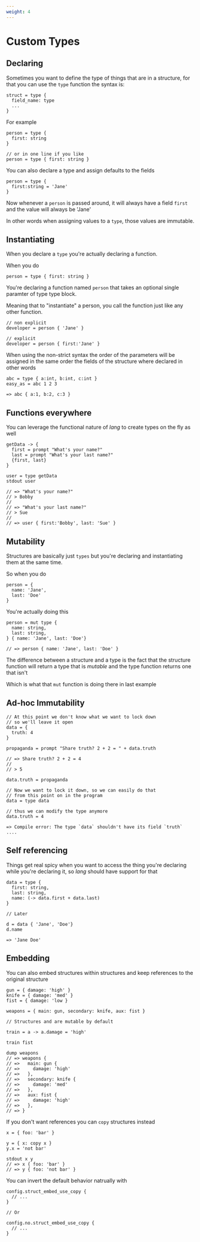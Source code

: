 ```yaml
---
weight: 4
---
```


# Custom Types


## Declaring

Sometimes you want to define the type of things that are in a structure, for
that you can use the `type` function the syntax is:

```
struct = type {
  field_name: type
  ...
}
```

For example 
```
person = type {
  first: string
}

// or in one line if you like
person = type { first: string }
```

You can also declare a type and assign defaults to the fields

```
person = type {
  first:string = 'Jane'
}
```

Now whenever a `person` is passed around, it will always have a field `first`
and the value will always be 'Jane'

In other words when assigning values to a `type`, those values are immutable.

## Instantiating

When you declare a `type` you're actually declaring a function.

When you do

```
person = type { first: string }
```

You're declaring a function named `person` that takes an optional single
paramter of type <a>type block</a>.

Meaning that to "instantiate" a person, you call the function just like any
other function.

```
// non explicit
developer = person { 'Jane' }

// explicit
developer = person { first:'Jane' }
```

When using the non-strict syntax the order of the parameters will be assigned in
the same order the fields of the structure where declared in other words

```
abc = type { a:int, b:int, c:int }
easy_as = abc 1 2 3

=> abc { a:1, b:2, c:3 }
```

## Functions everywhere

You can leverage the functional nature of _lang_ to create types on the fly as
well

```
getData -> {
  first = prompt "What's your name?"
  last = prompt "What's your last name?"
  {first, last}
}

user = type getData
stdout user

// => "What's your name?"
// > Bobby
//
// => "What's your last name?"
// > Sue
//
// => user { first:'Bobby', last: 'Sue' }
```

## Mutability

Structures are basically just `types` but you're declaring and instantiating
them at the same time. 

So when you do 

```
person = {
  name: 'Jane',
  last: 'Doe'
}
```

You're actually doing this

```
person = mut type {
  name: string,
  last: string,
} { name: 'Jane', last: 'Doe'}

// => person { name: 'Jane', last: 'Doe' }
```

The difference between a structure and a type is the fact that the
structure function will return a type that is _mutable_ and the type function
returns one that isn't

Which is what that `mut` function is doing there in last example

## Ad-hoc Immutability

```
// At this point we don't know what we want to lock down
// so we'll leave it open
data = { 
  truth: 4
}

propaganda = prompt "Share truth? 2 + 2 = " + data.truth

// => Share truth? 2 + 2 = 4
//
// > 5

data.truth = propaganda

// Now we want to lock it down, so we can easily do that
// from this point on in the program
data = type data

// thus we can modify the type anymore
data.truth = 4

=> Compile error: The type `data` shouldn't have its field `truth` ....
```

## Self referencing

Things get real spicy when you want to access the thing you're declaring while
you're declaring it, so _lang_ should have support for that

```
data = type { 
  first: string,
  last: string,
  name: (-> data.first + data.last)
}

// Later

d = data { 'Jane', 'Doe'}
d.name

=> 'Jane Doe'
```

## Embedding

You can also embed structures within structures and keep references to the
original structure

```
gun = { damage: 'high' }
knife = { damage: 'med' }
fist = { damage: 'low }

weapons = { main: gun, secondary: knife, aux: fist }

// Structures and are mutable by default

train = a -> a.damage = 'high'

train fist

dump weapons
// => weapons {
// =>   main: gun {
// =>     damage: 'high'
// =>   },
// =>   secondary: knife {
// =>     damage: 'med'
// =>   },
// =>   aux: fist {
// =>     damage: 'high'
// =>   },
// => }
```

If you don't want references you can `copy` structures instead

```
x = { foo: 'bar' }

y = { x: copy x }
y.x = 'not bar'

stdout x y
// => x { foo: 'bar' }
// => y { foo: 'not bar' }
```

You can invert the default behavior natrually with 

```
config.struct_embed_use_copy {
  // ...
}

// Or

config.no.struct_embed_use_copy {
  // ...
}
```
